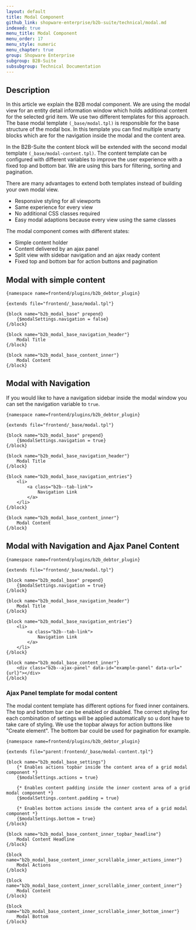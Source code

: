 ```yaml
---
layout: default
title: Modal Component
github_link: shopware-enterprise/b2b-suite/technical/modal.md
indexed: true
menu_title: Modal Component
menu_order: 17
menu_style: numeric
menu_chapter: true
group: Shopware Enterprise
subgroup: B2B-Suite
subsubgroup: Technical Documentation
---
```


<div class="toc-list"></div>

## Description

In this article we explain the B2B modal component. We are using the modal view for an entity detail information window
which holds additional content for the selected grid item. We use two different templates for this approach. 
The base modal template `(_base/modal.tpl)` is responsible for the base structure of the modal box. In this template you
can find multiple smarty blocks which are for the navigation inside the modal and the content area.

In the B2B-Suite the content block will be extended with the second modal template `(_base/modal-content.tpl)`. The content
template can be configured with different variables to improve the user experience with a fixed top and bottom bar. We are using
this bars for filtering, sorting and pagination. 

There are many advantages to extend both templates instead of building your own modal view.
* Responsive styling for all viewports
* Same experience for every view
* No additional CSS classes required
* Easy modal adaptions because every view using the same classes


The modal component comes with different states:

* Simple content holder
* Content delivered by an ajax panel
* Split view with sidebar navigation and an ajax ready content
* Fixed top and bottom bar for action buttons and pagination

## Modal with simple content

```
{namespace name=frontend/plugins/b2b_debtor_plugin}

{extends file="frontend/_base/modal.tpl"}

{block name="b2b_modal_base" prepend}
    {$modalSettings.navigation = false}
{/block}

{block name="b2b_modal_base_navigation_header"}
    Modal Title
{/block}

{block name="b2b_modal_base_content_inner"}
    Modal Content
{/block}
```
  
## Modal with Navigation

If you would like to have a navigation sidebar inside the modal window you can set the navigation variable to `true`.

```
{namespace name=frontend/plugins/b2b_debtor_plugin}

{extends file="frontend/_base/modal.tpl"}

{block name="b2b_modal_base" prepend}
    {$modalSettings.navigation = true}
{/block}

{block name="b2b_modal_base_navigation_header"}
    Modal Title
{/block}

{block name="b2b_modal_base_navigation_entries"}
    <li>
        <a class="b2b--tab-link">
            Navigation Link
        </a>
    </li>
{/block}

{block name="b2b_modal_base_content_inner"}
    Modal Content
{/block}
```

## Modal with Navigation and Ajax Panel Content

```
{namespace name=frontend/plugins/b2b_debtor_plugin}

{extends file="frontend/_base/modal.tpl"}

{block name="b2b_modal_base" prepend}
    {$modalSettings.navigation = true}
{/block}

{block name="b2b_modal_base_navigation_header"}
    Modal Title
{/block}

{block name="b2b_modal_base_navigation_entries"}
    <li>
        <a class="b2b--tab-link">
            Navigation Link
        </a>
    </li>
{/block}

{block name="b2b_modal_base_content_inner"}
    <div class="b2b--ajax-panel" data-id="example-panel" data-url="{url}"></div>
{/block}
```

### Ajax Panel template for modal content

The modal content template has different options for fixed inner containers. The top and bottom bar can be enabled or disabled.
The correct styling for each combination of settings will be applied automatically so u dont have to take care of styling.
We use the topbar always for action buttons like "Create element". The bottom bar could be used for pagination for example. 

```
{namespace name=frontend/plugins/b2b_debtor_plugin}

{extends file="parent:frontend/_base/modal-content.tpl"}

{block name="b2b_modal_base_settings"}
    {* Enables actions topbar inside the content area of a grid modal component *}
    {$modalSettings.actions = true}

    {* Enables content padding inside the inner content area of a grid modal component *}
    {$modalSettings.content.padding = true}

    {* Enables bottom actions inside the content area of a grid modal component *}
    {$modalSettings.bottom = true}
{/block}

{block name="b2b_modal_base_content_inner_topbar_headline"}
    Modal Content Headline
{/block}

{block name="b2b_modal_base_content_inner_scrollable_inner_actions_inner"}
    Modal Actions
{/block}

{block name="b2b_modal_base_content_inner_scrollable_inner_content_inner"}
    Modal Content
{/block}

{block name="b2b_modal_base_content_inner_scrollable_inner_bottom_inner"}
    Modal Bottom
{/block}
```
